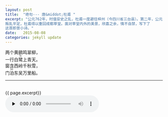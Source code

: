 ```yaml
---
layout: post
title:  "绝句--- 唐&middot;杜甫 "
excerpt: "公元762年，时值安史之乱，杜甫一度避往梓州（今四川省三台县）。第二年，公元763年，
叛乱平定，杜甫得以重回成都草堂。面对草堂内外的美景，欣喜之余，情不自禁，写下了
这首即景小诗。" 
date:   2015-08-08
categories: jekyll update
--- 
```


两个黄鹂鸣翠柳，  
一行白<ruby>鹭<rt>lù</rt></ruby>上青天。  
窗含西岭千秋雪，  
门<ruby>泊<rt>bó</rt></ruby>东吴万里船。  


---  

<br> 
{{ page.excerpt}}

<br>
<audio controls preload="none">
  <source src="{{ site.url }}/audio/dufu_liangge.m4a" type="audio/mpeg">
</audio>